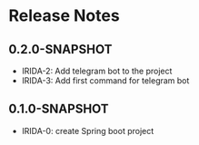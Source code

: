 # Release Notes

## 0.2.0-SNAPSHOT

*   IRIDA-2: Add telegram bot to the project
*   IRIDA-3: Add first command for telegram bot

## 0.1.0-SNAPSHOT

*   IRIDA-0: create Spring boot project
